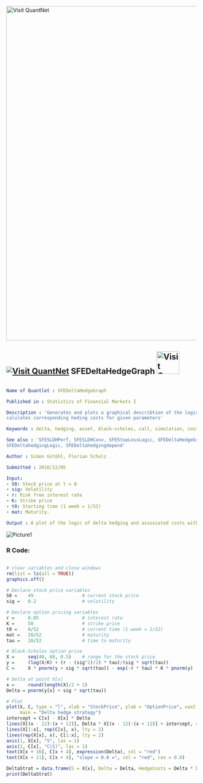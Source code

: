 
[<img src="https://github.com/QuantLet/Styleguide-and-FAQ/blob/master/pictures/banner.png" width="884" alt="Visit QuantNet">](http://quantlet.de/)

## [<img src="https://github.com/QuantLet/Styleguide-and-FAQ/blob/master/pictures/qloqo.png" alt="Visit QuantNet">](http://quantlet.de/) **SFEDeltaHedgeGraph** [<img src="https://github.com/QuantLet/Styleguide-and-FAQ/blob/master/pictures/QN2.png" width="60" alt="Visit QuantNet 2.0">](http://quantlet.de/)

```yaml

Name of Quantlet : SFEDeltaHedgeGraph

Published in : Statistics of Financial Markets I

Description : 'Generates and plots a graphical describtion of the logic behind delta hedging and
calulates corresponding heding costs for given parameters'

Keywords : delta, hedging, asset, black-scholes, call, simulation, cost, delta, strategy

See also : 'SFESLDHPerf, SFESLDHConv, SFEStopLossLogic, SFEDeltaHedgeGraph, SFSstoploss, SFEDeltaHedging,
SFEDeltahedgingLogic, SFEDeltahedgingdepend'

Author : Simon Gstöhl, Florian Schulz

Submitted : 2016/12/05

Input: 
- S0: Stock price at t = 0
- sig: Volatility
- r: Risk free interest rate
- K: Strike price
- t0: Starting time (1 week = 1/52)
- mat: Maturity.

Output : A plot of the logic of delta hedging and assosiated costs with given parameters

```

![Picture1](SFEDeltaHedgeGraph.png)


### R Code:
```r

# clear variables and close windows
rm(list = ls(all = TRUE))
graphics.off()

# Declare stock price variables
S0 =    49                  # current stock price
sig =   0.2                 # volatility 

# Declare option pricing variables
r =     0.05                # interest rate
K =     50                  # strike price
t0 =    0/52                # current time (1 week = 1/52)
mat =   20/52               # maturity
tau =   10/52               # time to maturity

# Black-Scholes option price
X =     seq(40, 60, 0.5)    # range for the stock price
y =     (log(X/K) + (r - (sig^2)/2) * tau)/(sig * sqrt(tau))
C =     X * pnorm(y + sig * sqrt(tau)) - exp(-r * tau) * K * pnorm(y)

# Delta at point X[x]
x =     round(length(X)/2 + 2)
Delta = pnorm(y[x] + sig * sqrt(tau))

# Plot
plot(X, C, type = "l", xlab = "StockPrice", ylab = "OptionPrice", xaxt = "n", yaxt = "n",
     main = "Delta hedge strategy")
intercept = C[x] - X[x] * Delta
lines(X[(x - 12):(x + 12)], Delta * X[(x - 12):(x + 12)] + intercept, col = "red")
lines(X[1:x], rep(C[x], x), lty = 2)
lines(rep(X[x], x), C[1:x], lty = 2)
axis(1, X[x], "S", las = 1)
axis(2, C[x], "C(S)", las = 1)
text(X[x + 16], C[x + 4], expression(Delta), col = "red")
text(X[x + 11], C[x + 4], "slope = 0.6 =", col = "red", cex = 0.8)

DeltaStrat = data.frame(S = X[x], Delta = Delta, HedgeCosts = Delta * X[x])
print(DeltaStrat)

```
